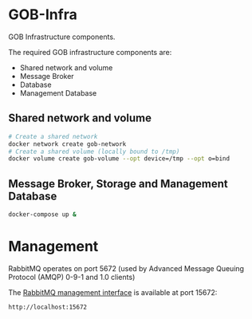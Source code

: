 # GOB-Infra

GOB Infrastructure components.

The required GOB infrastructure components are:
- Shared network and volume
- Message Broker
- Database
- Management Database

## Shared network and volume

```bash
# Create a shared network
docker network create gob-network
# Create a shared volume (locally bound to /tmp)
docker volume create gob-volume --opt device=/tmp --opt o=bind

```

## Message Broker, Storage and Management Database

```bash
docker-compose up &

```
# Management

RabbitMQ operates on port 5672 (used by Advanced Message Queuing Protocol (AMQP) 0-9-1 and 1.0 clients)

The [RabbitMQ management interface](https://www.rabbitmq.com/management.html) is available at port 15672:

    http://localhost:15672
